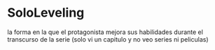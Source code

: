 # SoloLeveling
la forma en la que el protagonista mejora sus habilidades durante el transcurso de la serie (solo vi un capitulo y no veo series ni peliculas)
